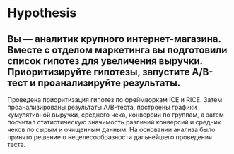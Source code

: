 # Hypothesis
## Вы — аналитик крупного интернет-магазина. Вместе с отделом маркетинга вы подготовили список гипотез для увеличения выручки. Приоритизируйте гипотезы, запустите A/B-тест и проанализируйте результаты. 
Проведена приоритизация гипотез по фреймворкам ICE и RICE. Затем проанализированы результаты A/B-теста, построены графики кумулятивной выручки, среднего чека, конверсии по группам, а затем посчитал статистическую значимость различий конверсий
и средних чеков по сырым и очищенным данным. На основании анализа было принято решение о нецелесообразности дальнейшего проведения теста.
